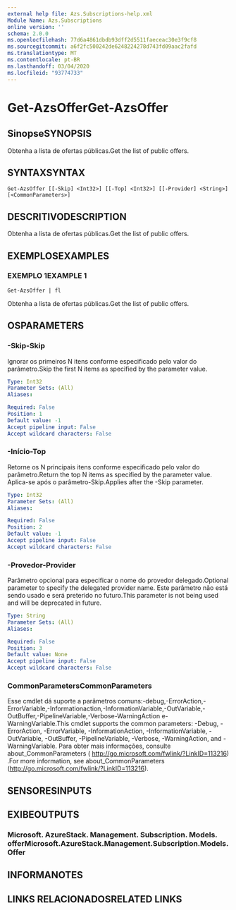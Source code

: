 ```yaml
---
external help file: Azs.Subscriptions-help.xml
Module Name: Azs.Subscriptions
online version: ''
schema: 2.0.0
ms.openlocfilehash: 77d6a4861dbdb93dff2d5511faeceac30e3f9cf8
ms.sourcegitcommit: a6f2fc500242de6248224278d743fd09aac2fafd
ms.translationtype: MT
ms.contentlocale: pt-BR
ms.lasthandoff: 03/04/2020
ms.locfileid: "93774733"
---
```

# <span data-ttu-id="8eb3a-101">Get-AzsOffer</span><span class="sxs-lookup"><span data-stu-id="8eb3a-101">Get-AzsOffer</span></span>

## <span data-ttu-id="8eb3a-102">Sinopse</span><span class="sxs-lookup"><span data-stu-id="8eb3a-102">SYNOPSIS</span></span>
<span data-ttu-id="8eb3a-103">Obtenha a lista de ofertas públicas.</span><span class="sxs-lookup"><span data-stu-id="8eb3a-103">Get the list of public offers.</span></span>

## <span data-ttu-id="8eb3a-104">SYNTAX</span><span class="sxs-lookup"><span data-stu-id="8eb3a-104">SYNTAX</span></span>

```
Get-AzsOffer [[-Skip] <Int32>] [[-Top] <Int32>] [[-Provider] <String>] [<CommonParameters>]
```

## <span data-ttu-id="8eb3a-105">DESCRITIVO</span><span class="sxs-lookup"><span data-stu-id="8eb3a-105">DESCRIPTION</span></span>
<span data-ttu-id="8eb3a-106">Obtenha a lista de ofertas públicas.</span><span class="sxs-lookup"><span data-stu-id="8eb3a-106">Get the list of public offers.</span></span>

## <span data-ttu-id="8eb3a-107">EXEMPLOS</span><span class="sxs-lookup"><span data-stu-id="8eb3a-107">EXAMPLES</span></span>

### <span data-ttu-id="8eb3a-108">EXEMPLO 1</span><span class="sxs-lookup"><span data-stu-id="8eb3a-108">EXAMPLE 1</span></span>
```
Get-AzsOffer | fl
```

<span data-ttu-id="8eb3a-109">Obtenha a lista de ofertas públicas.</span><span class="sxs-lookup"><span data-stu-id="8eb3a-109">Get the list of public offers.</span></span>

## <span data-ttu-id="8eb3a-110">OS</span><span class="sxs-lookup"><span data-stu-id="8eb3a-110">PARAMETERS</span></span>

### <span data-ttu-id="8eb3a-111">-Skip</span><span class="sxs-lookup"><span data-stu-id="8eb3a-111">-Skip</span></span>
<span data-ttu-id="8eb3a-112">Ignorar os primeiros N itens conforme especificado pelo valor do parâmetro.</span><span class="sxs-lookup"><span data-stu-id="8eb3a-112">Skip the first N items as specified by the parameter value.</span></span>

```yaml
Type: Int32
Parameter Sets: (All)
Aliases:

Required: False
Position: 1
Default value: -1
Accept pipeline input: False
Accept wildcard characters: False
```

### <span data-ttu-id="8eb3a-113">-Início</span><span class="sxs-lookup"><span data-stu-id="8eb3a-113">-Top</span></span>
<span data-ttu-id="8eb3a-114">Retorne os N principais itens conforme especificado pelo valor do parâmetro.</span><span class="sxs-lookup"><span data-stu-id="8eb3a-114">Return the top N items as specified by the parameter value.</span></span>
<span data-ttu-id="8eb3a-115">Aplica-se após o parâmetro-Skip.</span><span class="sxs-lookup"><span data-stu-id="8eb3a-115">Applies after the -Skip parameter.</span></span>

```yaml
Type: Int32
Parameter Sets: (All)
Aliases:

Required: False
Position: 2
Default value: -1
Accept pipeline input: False
Accept wildcard characters: False
```

### <span data-ttu-id="8eb3a-116">-Provedor</span><span class="sxs-lookup"><span data-stu-id="8eb3a-116">-Provider</span></span>
<span data-ttu-id="8eb3a-117">Parâmetro opcional para especificar o nome do provedor delegado.</span><span class="sxs-lookup"><span data-stu-id="8eb3a-117">Optional parameter to specify the delegated provider name.</span></span> <span data-ttu-id="8eb3a-118">Este parâmetro não está sendo usado e será preterido no futuro.</span><span class="sxs-lookup"><span data-stu-id="8eb3a-118">This parameter is not being used and will be deprecated in future.</span></span>

```yaml
Type: String
Parameter Sets: (All)
Aliases:

Required: False
Position: 3
Default value: None
Accept pipeline input: False
Accept wildcard characters: False
```

### <span data-ttu-id="8eb3a-119">CommonParameters</span><span class="sxs-lookup"><span data-stu-id="8eb3a-119">CommonParameters</span></span>
<span data-ttu-id="8eb3a-120">Esse cmdlet dá suporte a parâmetros comuns:-debug,-ErrorAction,-ErrorVariable,-Informationaction,-InformationVariable,-OutVariable,-OutBuffer,-PipelineVariable,-Verbose-WarningAction e-WarningVariable.</span><span class="sxs-lookup"><span data-stu-id="8eb3a-120">This cmdlet supports the common parameters: -Debug, -ErrorAction, -ErrorVariable, -InformationAction, -InformationVariable, -OutVariable, -OutBuffer, -PipelineVariable, -Verbose, -WarningAction, and -WarningVariable.</span></span> <span data-ttu-id="8eb3a-121">Para obter mais informações, consulte about_CommonParameters ( http://go.microsoft.com/fwlink/?LinkID=113216) .</span><span class="sxs-lookup"><span data-stu-id="8eb3a-121">For more information, see about_CommonParameters (http://go.microsoft.com/fwlink/?LinkID=113216).</span></span>

## <span data-ttu-id="8eb3a-122">SENSORES</span><span class="sxs-lookup"><span data-stu-id="8eb3a-122">INPUTS</span></span>

## <span data-ttu-id="8eb3a-123">EXIBE</span><span class="sxs-lookup"><span data-stu-id="8eb3a-123">OUTPUTS</span></span>

### <span data-ttu-id="8eb3a-124">Microsoft. AzureStack. Management. Subscription. Models. offer</span><span class="sxs-lookup"><span data-stu-id="8eb3a-124">Microsoft.AzureStack.Management.Subscription.Models.Offer</span></span>

## <span data-ttu-id="8eb3a-125">INFORMA</span><span class="sxs-lookup"><span data-stu-id="8eb3a-125">NOTES</span></span>

## <span data-ttu-id="8eb3a-126">LINKS RELACIONADOS</span><span class="sxs-lookup"><span data-stu-id="8eb3a-126">RELATED LINKS</span></span>
